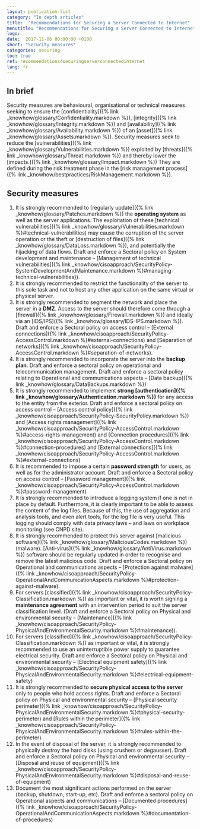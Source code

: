 ```yaml
---
layout: publication-list
category: "In depth articles"
title:  "Recommendations for Securing a Server Connected to Internet"
menutitle: "Recommendations for Securing a Server Connected to Internet"
logo:
date:  2017-11-06 00:00:00 +0100
short: "Security measures"
categories: securing
toc: true
ref: recommendations4securingserverconnectedinternet
lang: fr
---
```

## In brief
Security measures are behavioural, organisational or technical measures seeking to ensure the [confidentiality]({% link _knowhow/glossary/Confidentiality.markdown %}), [integrity]({% link _knowhow/glossary/Integrity.markdown %}) and [availability]({% link _knowhow/glossary/Availability.markdown %}) of an [asset]({% link _knowhow/glossary/Assets.markdown %}). Security measures seek to reduce the [vulnerabilities]({% link _knowhow/glossary/Vulnerabilities.markdown %}) exploited by [threats]({% link _knowhow/glossary/Threat.markdown %}) and thereby lower the [impacts.]({% link _knowhow/glossary/Impact.markdown %}) They are defined during the risk treatment phase in the [risk management process]({% link _knowhow/bestpractices/RiskManagement.markdown %}).

## Security measures

1. It is strongly recommended to [regularly update]({% link _knowhow/glossary/Patches.markdown %}) the **operating system** as well as the server applications. The exploitation of these [technical vulnerabilities]({% link _knowhow/glossary/Vulnerabilities.markdown %}#technical-vulnerabilities) may cause the corruption of the server operation or the theft or [destruction of files]({% link _knowhow/glossary/DataLoss.markdown %}), and potentially the hijacking of data flows. Draft and enforce a Sectoral policy
on System development and maintenance – [Management of technical vulnerabilities]({% link _knowhow/cisoapproach/SecurityPolicy-SystemDevelopmentAndMaintenance.markdown %}#managing-technical-vulnerabilities}).
2. It is strongly recommended to restrict the functionality of the server to this sole task and not to host any other application on the same virtual or physical server.
3. It is strongly recommended to segment the network and place the server in a **DMZ**. Access to the server should therefore come through a [firewall]({% link _knowhow/glossary/Firewall.markdown %}) and ideally via an [IDS/IPS]({% link _knowhow/glossary/IDS-IPS.markdown %}). Draft and enforce a Sectoral policy on access control – [External connections]({% link _knowhow/cisoapproach/SecurityPolicy-AccessControl.markdown %}#external-connections) and [Separation of networks]({% link _knowhow/cisoapproach/SecurityPolicy-AccessControl.markdown %}#separation-of-networks).
4. It is strongly recommended to incorporate the server into the **backup plan**. Draft and enforce a sectoral policy on operational and telecommunication management. Draft and enforce a sectoral policy relating to Operational and communications aspects – [Data backup]({% link _knowhow/glossary/DataBackups.markdown %})
5. It is strongly recommended to implement **strong [authentication]({% link _knowhow/glossary/Authentication.markdown %})**  for any access to the entity from the exterior. Draft and enforce a sectoral policy on access control – [Access control policy]({% link _knowhow/cisoapproach/SecurityPolicy-SecurityPolicy.markdown %}) and [Access rights management]({% link _knowhow/cisoapproach/SecurityPolicy-AccessControl.markdown %}#access-rights-management) and [Connection procedures]({% link _knowhow/cisoapproach/SecurityPolicy-AccessControl.markdown %}#connection-procedures) and [External connections]({% link _knowhow/cisoapproach/SecurityPolicy-AccessControl.markdown %}#external-connections)
6. It is recommended to impose a certain **password strength** for users, as well as for the administrator account. Draft and enforce a Sectoral policy on access control – [Password management]({% link _knowhow/cisoapproach/SecurityPolicy-AccessControl.markdown %}#password-management)
7. It is strongly recommended to introduce a logging system if one is not in place by default. Furthermore, it is clearly important to be able to assess the content of the log files. Because of this, the use of aggregation and analysis tools, and even alert tools, for the log file is very useful. This logging should comply with data privacy laws – and laws on workplace monitoring (see CNPD site).
8. It is strongly recommended to protect this server against [malicious software]({% link _knowhow/glossary/MaliciousCodes.markdown %}) (malware). [Anti-virus]({% link _knowhow/glossary/AntiVirus.markdown %}) software should be regularly updated in order to recognise and remove the latest malicious code. Draft and enforce a Sectoral policy on Operational and communications aspects – [Protection against malware]({% link _knowhow/cisoapproach/SecurityPolicy-OperationalAndCommunicationAspects.markdown %}#protection-against-malware).
9. For servers [classified]({% link _knowhow/cisoapproach/SecurityPolicy-Classification.markdown %}) as important or vital, it is worth signing a **maintenance agreement** with an intervention period to suit the server classification level. (Draft and enforce a Sectoral policy on Physical and environmental security – [Maintenance]({% link _knowhow/cisoapproach/SecurityPolicy-PhysicalAndEnvironmentalSecurity.markdown %}#maintenance)).
10. For servers [classified]({% link _knowhow/cisoapproach/SecurityPolicy-Classification.markdown %}) as important or vital, it is strongly recommended to use an uninterruptible power supply to guarantee electrical security. Draft and enforce a Sectoral policy on Physical and environmental security – [Electrical equipment safety]({% link _knowhow/cisoapproach/SecurityPolicy-PhysicalAndEnvironmentalSecurity.markdown %}#electrical-equipment-safety)
11. It is strongly recommended to **secure physical access to the server** only to people who hold access rights. Draft and enforce a Sectoral policy on Physical and environmental security – [Physical security perimeter]({% link _knowhow/cisoapproach/SecurityPolicy-PhysicalAndEnvironmentalSecurity.markdown %}#physical-security-perimeter) and [Rules within the perimeter]({% link _knowhow/cisoapproach/SecurityPolicy-PhysicalAndEnvironmentalSecurity.markdown %}#rules-within-the-perimeter)
12. In the event of disposal of the server, it is strongly recommended to physically destroy the hard disks (using crushers or degausser). Draft and enforce a Sectoral policy on Physical and environmental security – [Disposal and reuse of equipment]({% link _knowhow/cisoapproach/SecurityPolicy-PhysicalAndEnvironmentalSecurity.markdown %}#disposal-and-reuse-of-equipment)
13. Document the most significant actions performed on the server (backup, shutdown, start-up, etc). Draft and enforce a sectoral policy on Operational aspects and communications – [Documented procedures]({% link _knowhow/cisoapproach/SecurityPolicy-OperationalAndCommunicationAspects.markdown %}#documentation-of-procedures)
